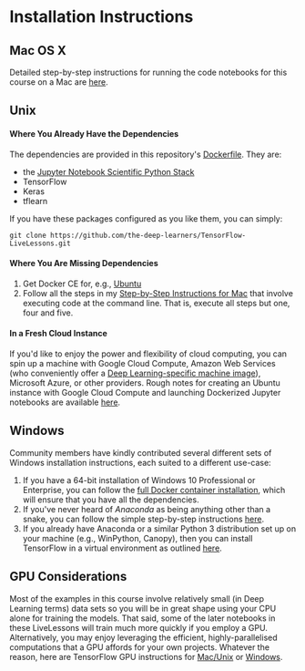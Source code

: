 # Installation Instructions

## Mac OS X

Detailed step-by-step instructions for running the code notebooks for this course on a Mac are [here](https://github.com/the-deep-learners/TensorFlow-LiveLessons/blob/master/installation/step_by_step_MacOSX_install.md).


## Unix

#### Where You Already Have the Dependencies

The dependencies are provided in this repository's [Dockerfile](https://github.com/the-deep-learners/TensorFlow-LiveLessons/blob/master/Dockerfile). They are: 

* the [Jupyter Notebook Scientific Python Stack](https://github.com/jupyter/docker-stacks/tree/master/scipy-notebook) 
* TensorFlow
* Keras
* tflearn

If you have these packages configured as you like them, you can simply:

`git clone https://github.com/the-deep-learners/TensorFlow-LiveLessons.git`

#### Where You Are Missing Dependencies

1. Get Docker CE for, e.g., [Ubuntu](https://docs.docker.com/engine/installation/linux/docker-ce/ubuntu/)
2. Follow all the steps in my [Step-by-Step Instructions for Mac](https://github.com/the-deep-learners/TensorFlow-LiveLessons/blob/master/installation/step_by_step_MacOSX_install.md) that involve executing code at the command line. That is, execute all steps but one, four and five. 

#### In a Fresh Cloud Instance

If you'd like to enjoy the power and flexibility of cloud computing, you can spin up a machine with Google Cloud Compute, Amazon Web Services (who conveniently offer a [Deep Learning-specific machine image](https://aws.amazon.com/amazon-ai/amis/)), Microsoft Azure, or other providers. Rough notes for creating an Ubuntu instance with Google Cloud Compute and launching Dockerized Jupyter notebooks are available [here](https://github.com/the-deep-learners/TensorFlow-LiveLessons/blob/master/installation/step_by_step_GCP_install.md). 


## Windows

Community members have kindly contributed several different sets of Windows installation instructions, each suited to a different use-case: 

1. If you have a 64-bit installation of Windows 10 Professional or Enterprise, you can follow the [full Docker container installation](https://github.com/the-deep-learners/TensorFlow-LiveLessons/blob/master/installation/step_by_step_Windows_Docker_install.md), which will ensure that you have all the dependencies. 
2. If you've never heard of *Anaconda* as being anything other than a snake, you can follow the simple step-by-step instructions [here](https://github.com/the-deep-learners/TensorFlow-LiveLessons/blob/master/installation/simple_Windows_Anaconda_install.md). 
3. If you already have Anaconda or a similar Python 3 distribution set up on your machine (e.g., WinPython, Canopy), then you can install TensorFlow in a virtual environment as outlined [here](https://github.com/the-deep-learners/TensorFlow-LiveLessons/blob/master/installation/conda_TensorFlow_install.md).

## GPU Considerations

Most of the examples in this course involve relatively small (in Deep Learning terms) data sets so you will be in great shape using your CPU alone for training the models. That said, some of the later notebooks in these LiveLessons will train much more quickly if you employ a GPU. Alternatively, you may enjoy leveraging the efficient, highly-parallelised computations that a GPU affords for your own projects. Whatever the reason, here are TensorFlow GPU instructions for [Mac/Unix](https://github.com/the-deep-learners/TensorFlow-LiveLessons/blob/master/installation/step_by_step_MacOSX_install.md#bonus-training-models-with-an-nvidia-gpu) or [Windows](https://github.com/the-deep-learners/TensorFlow-LiveLessons/blob/master/installation/windows_TF_GPU.md).  

